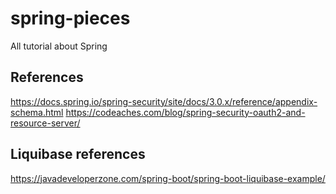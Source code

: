 # spring-pieces
All tutorial about Spring


## References
https://docs.spring.io/spring-security/site/docs/3.0.x/reference/appendix-schema.html
https://codeaches.com/blog/spring-security-oauth2-and-resource-server/

## Liquibase references
https://javadeveloperzone.com/spring-boot/spring-boot-liquibase-example/

